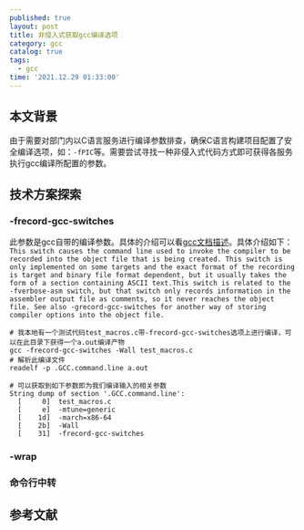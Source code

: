 ```yaml
---
published: true
layout: post
title: 非侵入式获取gcc编译选项
category: gcc
catalog: true
tags:
  - gcc
time: '2021.12.29 01:33:00'
---
```

## 本文背景
由于需要对部门内以C语言服务进行编译参数排查，确保C语言构建项目配置了安全编译选项，如：`-fPIC`等。需要尝试寻找一种非侵入式代码方式即可获得各服务执行gcc编译所配置的参数。

## 技术方案探索
### -frecord-gcc-switches
此参数是gcc自带的编译参数。具体的介绍可以看[gcc文档描述](https://gcc.gnu.org/onlinedocs/gcc/Code-Gen-Options.html)。具体介绍如下：
`
This switch causes the command line used to invoke the compiler to be recorded into the object file that is being created. This switch is only implemented on some targets and the exact format of the recording is target and binary file format dependent, but it usually takes the form of a section containing ASCII text.This switch is related to the -fverbose-asm switch, but that switch only records information in the assembler output file as comments, so it never reaches the object file. See also -grecord-gcc-switches for another way of storing compiler options into the object file.
`
```shell
# 我本地有一个测试代码test_macros.c带-frecord-gcc-switches选项上进行编译，可以在此目录下获得一个a.out编译产物
gcc -frecord-gcc-switches -Wall test_macros.c
# 解析此编译文件
readelf -p .GCC.command.line a.out

# 可以获取到如下参数即为我们编译输入的相关参数
String dump of section '.GCC.command.line':
  [     0]  test_macros.c
  [     e]  -mtune=generic
  [    1d]  -march=x86-64
  [    2b]  -Wall
  [    31]  -frecord-gcc-switches

```
### -wrap
### 命令行中转

## 参考文献
